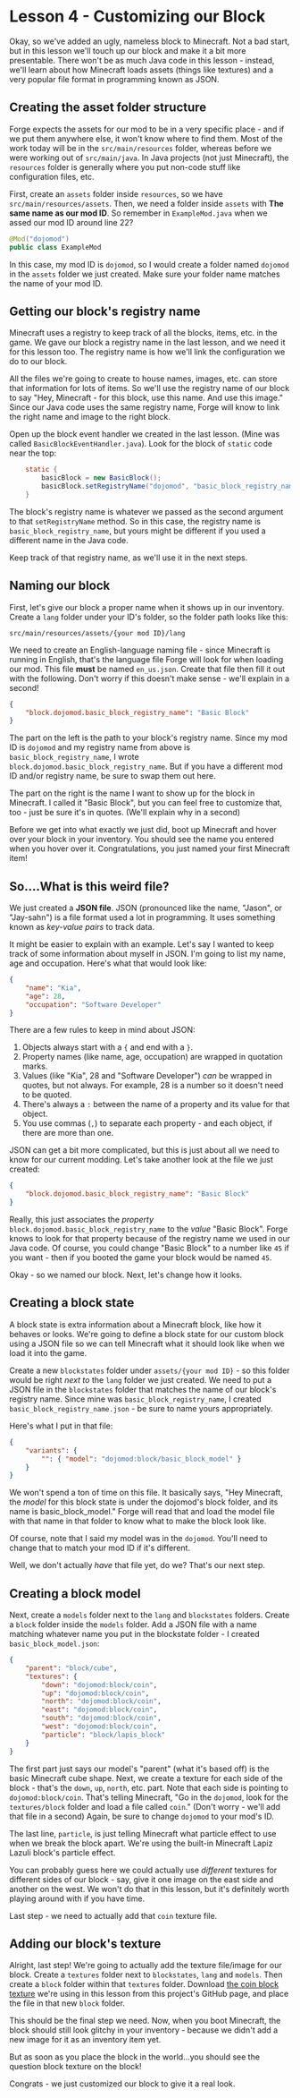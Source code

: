 # Lesson 4 - Customizing our Block

Okay, so we've added an ugly, nameless block to Minecraft. Not a bad start, but in this lesson we'll touch up our block and make it a bit more presentable. There won't be as much Java code in this lesson - instead, we'll learn about how Minecraft loads assets (things like textures) and a very popular file format in programming known as JSON.

## Creating the asset folder structure

Forge expects the assets for our mod to be in a very specific place - and if we put them anywhere else, it won't know where to find them. Most of the work today will be in the `src/main/resources` folder, whereas before we were working out of `src/main/java`. In Java projects (not just Minecraft), the `resources` folder is generally where you put non-code stuff like configuration files, etc.

First, create an `assets` folder inside `resources`, so we have `src/main/resources/assets`. Then, we need a folder inside `assets` with **The same name as our mod ID**. So remember in `ExampleMod.java` when we assed our mod ID around line 22?

```java
@Mod("dojomod")
public class ExampleMod
```

In this case, my mod ID is `dojomod`, so I would create a folder named `dojomod` in the `assets` folder we just created. Make sure your folder name matches the name of your mod ID.

## Getting our block's registry name

Minecraft uses a registry to keep track of all the blocks, items, etc. in the game. We gave our block a registry name in the last lesson, and we need it for this lesson too. The registry name is how we'll link the configuration we do to our block.

All the files we're going to create to house names, images, etc. can store that information for lots of items. So we'll use the registry name of our block to say "Hey, Minecraft - for this block, use this name. And use this image." Since our Java code uses the same registry name, Forge will know to link the right name and image to the right block.

Open up the block event handler we created in the last lesson. (Mine was called `BasicBlockEventHandler.java`). Look for the block of `static` code near the top:

```java
    static {
        basicBlock = new BasicBlock();
        basicBlock.setRegistryName("dojomod", "basic_block_registry_name");
    }
```

The block's registry name is whatever we passed as the second argument to that `setRegistryName` method. So in this case, the registry name is `basic_block_registry_name`, but yours might be different if you used a different name in the Java code.

Keep track of that registry name, as we'll use it in the next steps.

## Naming our block

First, let's give our block a proper name when it shows up in our inventory. Create a `lang` folder under your ID's folder, so the folder path looks like this:

`src/main/resources/assets/{your mod ID}/lang`

We need to create an English-language naming file - since Minecraft is running in English, that's the language file Forge will look for when loading our mod. This file **must** be named `en_us.json`. Create that file then fill it out with the following. Don't worry if this doesn't make sense - we'll explain in a second!

```json
{
	"block.dojomod.basic_block_registry_name": "Basic Block"
}
```

The part on the left is the path to your block's registry name. Since my mod ID is `dojomod` and my registry name from above is `basic_block_registry_name`, I wrote `block.dojomod.basic_block_registry_name`. But if you have a different mod ID and/or registry name, be sure to swap them out here.

The part on the right is the name I want to show up for the block in Minecraft. I called it "Basic Block", but you can feel free to customize that, too - just be sure it's in quotes. (We'll explain why in a second)

Before we get into what exactly we just did, boot up Minecraft and hover over your block in your inventory. You should see the name you entered when you hover over it. Congratulations, you just named your first Minecraft item!

## So....What is this weird file?

We just created a **JSON file**. JSON (pronounced like the name, "Jason", or "Jay-sahn") is a file format used a lot in programming. It uses something known as *key-value pairs* to track data.

It might be easier to explain with an example. Let's say I wanted to keep track of some information about myself in JSON. I'm going to list my name, age and occupation. Here's what that would look like:

```json
{
    "name": "Kia",
    "age": 28,
    "occupation": "Software Developer"
}
```

There are a few rules to keep in mind about JSON:

1. Objects always start with a `{` and end with a `}`.
2. Property names (like name, age, occupation) are wrapped in quotation marks.
3. Values (like "Kia", 28 and "Software Developer") _can_ be wrapped in quotes, but not always. For example, 28 is a number so it doesn't need to be quoted.
4. There's always a `:` between the name of a property and its value for that object.
5. You use commas (`,`) to separate each property - and each object, if there are more than one.

JSON can get a bit more complicated, but this is just about all we need to know for our current modding. Let's take another look at the file we just created:

```json
{
	"block.dojomod.basic_block_registry_name": "Basic Block"
}
```

Really, this just associates the _property_ `block.dojomod.basic_block_registry_name` to the _value_ "Basic Block". Forge knows to look for that property because of the registry name we used in our Java code. Of course, you could change "Basic Block" to a number like `45` if you want - then if you booted the game your block would be named `45`.

Okay - so we named our block. Next, let's change how it looks.

## Creating a block state

A block state is extra information about a Minecraft block, like how it behaves or looks. We're going to define a block state for our custom block using a JSON file so we can tell Minecraft what it should look like when we load it into the game.

Create a new `blockstates` folder under `assets/{your mod ID}` - so this folder would be right _next to_ the `lang` folder we just created. We need to put a JSON file in the `blockstates` folder that matches the name of our block's registry name. Since mine was `basic_block_registry_name`, I created `basic_block_registry_name.json` - be sure to name yours appropriately.

Here's what I put in that file:

```json
{
    "variants": {
        "": { "model": "dojomod:block/basic_block_model" }
    }
}
```

We won't spend a ton of time on this file. It basically says, "Hey Minecraft, the _model_ for this block state is under the dojomod's block folder, and its name is basic_block_model." Forge will read that and load the model file with that name in that folder to know what to make the block look like.

Of course, note that I said my model was in the `dojomod`. You'll need to change that to match your mod ID if it's different.

Well, we don't actually _have_ that file yet, do we? That's our next step.

## Creating a block model

Next, create a `models` folder next to the `lang` and `blockstates` folders. Create a `block` folder inside the `models` folder. Add a JSON file with a name matching whatever name you put in the blockstate folder - I created `basic_block_model.json`:

```json
{
    "parent": "block/cube",
    "textures": {
        "down": "dojomod:block/coin",
        "up": "dojomod:block/coin",
        "north": "dojomod:block/coin",
        "east": "dojomod:block/coin",
        "south": "dojomod:block/coin",
        "west": "dojomod:block/coin",
        "particle": "block/lapis_block"
    }
}
```

The first part just says our model's "parent" (what it's based off) is the basic Minecraft cube shape. Next, we create a texture for each side of the block - that's the `down`, `up`, `north`, etc. part. Note that each side is pointing to `dojomod:block/coin`. That's telling Minecraft, "Go in the `dojomod`, look for the `textures/block` folder and load a file called `coin`." (Don't worry - we'll add that file in a second) Again, be sure to change `dojomod` to your mod's ID.

The last line, `particle`, is just telling Minecraft what particle effect to use when we break the block apart. We're using the built-in Minecraft Lapiz Lazuli block's particle effect.

You can probably guess here we could actually use _different_ textures for different sides of our block - say, give it one image on the east side and another on the west. We won't do that in this lesson, but it's definitely worth playing around with if you have time.

Last step - we need to actually add that `coin` texture file.

## Adding our block's texture

Alright, last step! We're going to actually add the texture file/image for our block. Create a `textures` folder next to `blockstates`, `lang` and `models`. Then create a `block` folder within that `textures` folder. Download [the coin block texture](https://github.com/KiaFarhang/minecraft-modding/blob/lesson-4/code/src/main/resources/assets/dojomod/textures/block/coin.png) we're using in this lesson from this project's GitHub page, and place the file in that new `block` folder.

This should be the final step we need. Now, when you boot Minecraft, the block should still look glitchy in your inventory - because we didn't add a new image for it as an inventory item yet.

But as soon as you place the block in the world...you should see the question block texture on the block!

Congrats - we just customized our block to give it a real look.